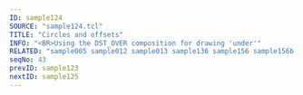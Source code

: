 ```yaml
---
ID: sample124
SOURCE: "sample124.tcl"
TITLE: "Circles and offsets"
INFO: "<BR>Using the DST_OVER composition for drawing 'under'"
RELATED: "sample005 sample012 sample013 sample136 sample156 sample156b sample161"
seqNo: 43
prevID: sample123
nextID: sample125
---
```

